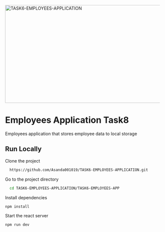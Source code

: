 <img src="https://socialify.git.ci/Asanda001019/TASK6-EMPLOYEES-APPLICATION/image?language=1&owner=1&name=1&stargazers=1&theme=Light" alt="TASK6-EMPLOYEES-APPLICATION" width="640" height="320" />


<h1>Employees Application Task8</h1>
<p>Employees application that stores employee data to local storage  </p>

## Run Locally
Clone the project
```bash
  https://github.com/Asanda001019/TASK6-EMPLOYEES-APPLICATION.git
```
Go to the project directory
```bash
  cd TASK6-EMPLOYEES-APPLICATION/TASK6-EMPLOYEES-APP
```
Install dependencies
```bash
npm install 
```
Start the react server
```bash
npm run dev
````
